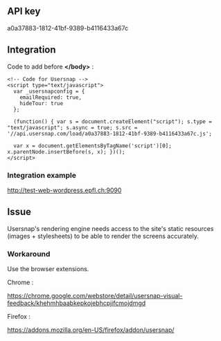 ## API key

a0a37883-1812-41bf-9389-b4116433a67c

## Integration

Code to add before **&lt;/body&gt;** :

~~~
<!-- Code for Usersnap -->
<script type="text/javascript">
  var _usersnapconfig = {
    emailRequired: true,
    hideTour: true
  };

  (function() { var s = document.createElement("script"); s.type = "text/javascript"; s.async = true; s.src = '//api.usersnap.com/load/a0a37883-1812-41bf-9389-b4116433a67c.js';

  var x = document.getElementsByTagName('script')[0]; x.parentNode.insertBefore(s, x); })();
</script>
~~~

### Integration example

http://test-web-wordpress.epfl.ch:9090

## Issue

Usersnap's rendering engine needs access to the site's static resources (images + stylesheets)
to be able to render the screens accurately.

### Workaround

Use the browser extensions.

Chrome :

https://chrome.google.com/webstore/detail/usersnap-visual-feedback/khehmhbaabkepkojebhcpjifcmojdmgd

Firefox :

https://addons.mozilla.org/en-US/firefox/addon/usersnap/
